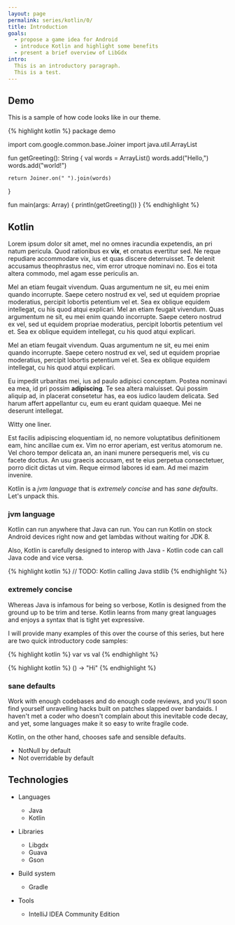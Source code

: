 ```yaml
---
layout: page
permalink: series/kotlin/0/
title: Introduction
goals:
  - propose a game idea for Android
  - introduce Kotlin and highlight some benefits
  - present a brief overview of LibGdx
intro:
  This is an introductory paragraph.
  This is a test.
---
```


## Demo

This is a sample of how code looks like in our theme.

{% highlight kotlin %}
package demo

import com.google.common.base.Joiner
import java.util.ArrayList

fun getGreeting(): String {
    val words = ArrayList<String>()
    words.add("Hello,")
    words.add("world!")

    return Joiner.on(" ").join(words)
}

fun main(args: Array<String>) {
    println(getGreeting())
}
{% endhighlight %}

## Kotlin

Lorem ipsum dolor sit amet, mel no omnes iracundia expetendis, an pri natum pericula. Quod rationibus ex <b><span name="reallylong">vix</span></b>, et ornatus evertitur sed. Ne reque repudiare accommodare vix, ius et quas discere deterruisset. Te delenit accusamus theophrastus nec, vim error utroque nominavi no. Eos ei tota altera commodo, mel agam esse periculis an.
<aside name="reallylong">
Mel an etiam feugait vivendum. Quas argumentum ne sit, eu mei enim quando incorrupte. Saepe cetero nostrud ex vel, sed ut equidem propriae moderatius, percipit lobortis petentium vel et. Sea ex oblique equidem intellegat, cu his quod atqui explicari. Mel an etiam feugait vivendum. Quas argumentum ne sit, eu mei enim quando incorrupte. Saepe cetero nostrud ex vel, sed ut equidem propriae moderatius, percipit lobortis petentium vel et. Sea ex oblique equidem intellegat, cu his quod atqui explicari.
</aside>

Mel an etiam feugait vivendum. Quas argumentum ne sit, eu mei enim quando incorrupte. Saepe cetero nostrud ex vel, sed ut equidem propriae moderatius, percipit lobortis petentium vel et. Sea ex oblique equidem intellegat, cu his quod atqui explicari.

Eu impedit urbanitas mei, ius ad paulo adipisci conceptam. Postea nominavi ea mea, id pri possim <b><span name="nameexample">adipiscing</span></b>. Te sea altera maluisset. Qui possim aliquip ad, in placerat consetetur has, ea eos iudico laudem delicata. Sed harum affert appellantur cu, eum eu erant quidam quaeque. Mei ne deserunt intellegat.
<aside name="nameexample">
  Witty one liner.
</aside>

Est facilis adipiscing eloquentiam id, no nemore voluptatibus definitionem eam, hinc ancillae cum ex. Vim no error aperiam, est veritus atomorum ne. Vel choro tempor delicata an, an inani munere persequeris mel, vis cu facete doctus. An usu graecis accusam, est te eius perpetua consectetuer, porro dicit dictas ut vim. Reque eirmod labores id eam. Ad mei mazim invenire.

Kotlin is a *jvm language* that is *extremely concise* and has *sane defaults*. Let's unpack this.

### jvm language
Kotlin can run anywhere that Java can run. You can run Kotlin on stock Android devices right now and get lambdas without waiting for JDK 8.

Also, Kotlin is carefully designed to interop with Java - Kotlin code can call Java code and vice versa.

{% highlight kotlin %}
// TODO: Kotlin calling Java stdlib
{% endhighlight %}

### extremely concise
Whereas Java is infamous for being so verbose, Kotlin is designed from the ground up to be trim and terse. Kotlin learns from many great languages and enjoys a syntax that is tight yet expressive.

I will provide many examples of this over the course of this series, but here are two quick introductory code samples:

{% highlight kotlin %}
var vs val
{% endhighlight %}

{% highlight kotlin %}
() -> "Hi"
{% endhighlight %}


### sane defaults
Work with enough codebases and do enough code reviews, and you'll soon find yourself unravelling hacks built on patches slapped over bandaids. I haven't met a coder who doesn't complain about this inevitable code decay, and yet, some languages make it so easy to write fragile code.

Kotlin, on the other hand, chooses safe and sensible defaults.

* NotNull by default
* Not overridable by default

## Technologies

* Languages
  * Java
  * Kotlin

* Libraries
  * Libgdx
  * Guava
  * Gson

* Build system
  * Gradle

* Tools
  * IntelliJ IDEA Community Edition
